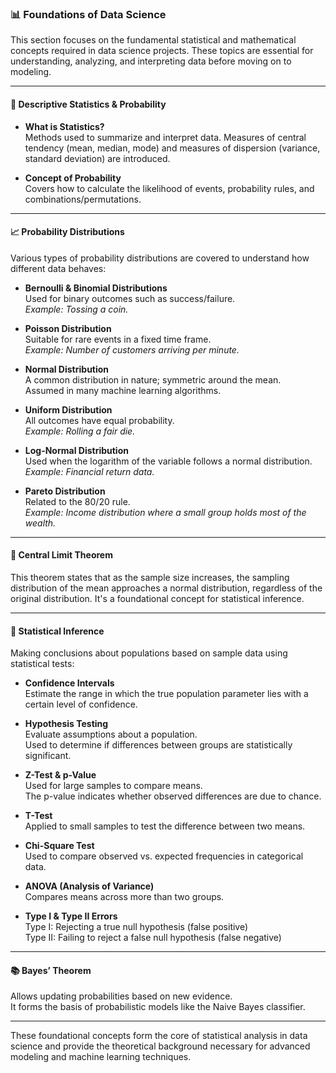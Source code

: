 ### 📊 Foundations of Data Science

This section focuses on the fundamental statistical and mathematical concepts required in data science projects. These topics are essential for understanding, analyzing, and interpreting data before moving on to modeling.

---

#### 📌 Descriptive Statistics & Probability

- **What is Statistics?**  
  Methods used to summarize and interpret data. Measures of central tendency (mean, median, mode) and measures of dispersion (variance, standard deviation) are introduced.

- **Concept of Probability**  
  Covers how to calculate the likelihood of events, probability rules, and combinations/permutations.

---

#### 📈 Probability Distributions

Various types of probability distributions are covered to understand how different data behaves:

- **Bernoulli & Binomial Distributions**  
  Used for binary outcomes such as success/failure.  
  *Example: Tossing a coin.*

- **Poisson Distribution**  
  Suitable for rare events in a fixed time frame.  
  *Example: Number of customers arriving per minute.*

- **Normal Distribution**  
  A common distribution in nature; symmetric around the mean.  
  Assumed in many machine learning algorithms.

- **Uniform Distribution**  
  All outcomes have equal probability.  
  *Example: Rolling a fair die.*

- **Log-Normal Distribution**  
  Used when the logarithm of the variable follows a normal distribution.  
  *Example: Financial return data.*

- **Pareto Distribution**  
  Related to the 80/20 rule.  
  *Example: Income distribution where a small group holds most of the wealth.*

---

#### 🧠 Central Limit Theorem

This theorem states that as the sample size increases, the sampling distribution of the mean approaches a normal distribution, regardless of the original distribution. It's a foundational concept for statistical inference.

---

#### 🧪 Statistical Inference

Making conclusions about populations based on sample data using statistical tests:

- **Confidence Intervals**  
  Estimate the range in which the true population parameter lies with a certain level of confidence.

- **Hypothesis Testing**  
  Evaluate assumptions about a population.  
  Used to determine if differences between groups are statistically significant.

- **Z-Test & p-Value**  
  Used for large samples to compare means.  
  The p-value indicates whether observed differences are due to chance.

- **T-Test**  
  Applied to small samples to test the difference between two means.

- **Chi-Square Test**  
  Used to compare observed vs. expected frequencies in categorical data.

- **ANOVA (Analysis of Variance)**  
  Compares means across more than two groups.

- **Type I & Type II Errors**  
  Type I: Rejecting a true null hypothesis (false positive)  
  Type II: Failing to reject a false null hypothesis (false negative)

---

#### 📚 Bayes’ Theorem

Allows updating probabilities based on new evidence.  
It forms the basis of probabilistic models like the Naive Bayes classifier.

---

These foundational concepts form the core of statistical analysis in data science and provide the theoretical background necessary for advanced modeling and machine learning techniques.
